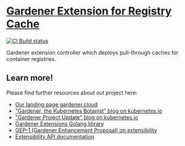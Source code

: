 # [Gardener Extension for Registry Cache](https://gardener.cloud)

[![CI Build status](https://concourse.ci.gardener.cloud/api/v1/teams/gardener-tests/pipelines/gardener-extension-registry-cache-main/jobs/main-head-update-job/badge)](https://concourse.ci.gardener.cloud/teams/gardener-tests/pipelines/gardener-extension-registry-cache-main/jobs/main-head-update-job)

Gardener extension controller which deploys pull-through caches for container registries.

## Learn more!

Please find further resources about out project here:

* [Our landing page gardener.cloud](https://gardener.cloud/)
* ["Gardener, the Kubernetes Botanist" blog on kubernetes.io](https://kubernetes.io/blog/2018/05/17/gardener/)
* ["Gardener Project Update" blog on kubernetes.io](https://kubernetes.io/blog/2019/12/02/gardener-project-update/)
* [Gardener Extensions Golang library](https://godoc.org/github.com/gardener/gardener/extensions/pkg)
* [GEP-1 (Gardener Enhancement Proposal) on extensibility](https://github.com/gardener/gardener/blob/master/docs/proposals/01-extensibility.md)
* [Extensibility API documentation](https://github.com/gardener/gardener/tree/master/docs/extensions)
